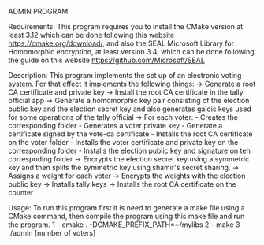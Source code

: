 ADMIN PROGRAM.

Requirements:
This program requires you to install the CMake version at least 3.12 which can
be done following this website https://cmake.org/download/, and also the SEAL
Microsoft Library for Homomorphic encryption, at least version 3.4, which can be
done following the guide on this website https://github.com/Microsoft/SEAL

Description:
This program implements the set up of an electronic voting system. For that
effect it implements the following things:
  -> Generate a root CA certificate and private key
  -> Install the root CA certificate in the tally official app
  -> Generate a homomorphic key pair consisting of the election public key and
  the election secret key and also generates galois keys used for some operations
  of the tally official
  -> For each voter:
    - Creates the corresponding folder
    - Generates a voter private key
    - Generate a certificate signed by the vote-ca certificate
    - Installs the root CA certificate on the voter folder
    - Installs the voter certificate and private key on the corresponding folder
    - Installs the election public key and signature on teh correspoding folder
  -> Encrypts the election secret key using a symmetric key and then splits the
  symmetric key using shamir's secret sharing.
  -> Assigns a weight for each voter
  -> Encrypts the weights with the election public key
  -> Installs tally keys
  -> Installs the root CA certificate on the counter

Usage:
To run this program first it is need to generate a make file using a CMake
command, then compile the program using this make file and run the program.
1 - cmake . -DCMAKE_PREFIX_PATH=~/mylibs
2 - make
3 - ./admin [number of voters]
